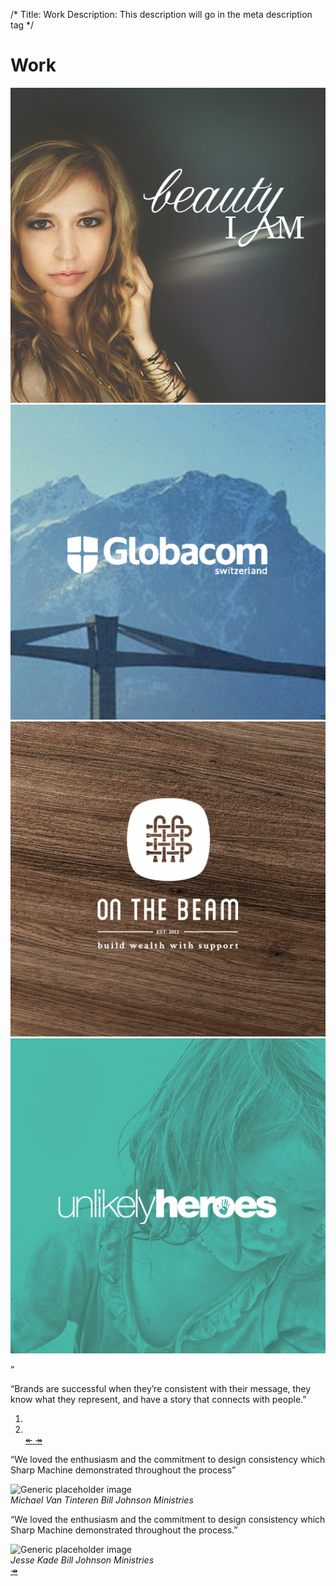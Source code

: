 /*
Title: Work
Description: This description will go in the meta description tag
*/

<div class="page-header">
	<h1 class="title text-center">Work</h1>
</div>

<section id="work">
	<div class="container">
		<div class="row">
			<div class="col-sm-6 col-md-3 work-piece">
				<a href="work/bia">
					<img src="themes/smm/img/bia-sm.jpg" class="img-responsive" alt="Beauty I Am">
				</a>
			</div>
			<div class="col-sm-6 col-md-3 work-piece">
				<a href="work/piece">
					<img src="themes/smm/img/globacom-sm.jpg" class="img-responsive" alt="Globacom">
				</a>
			</div>
			<div class="col-sm-6 col-md-3 work-piece">
				<a href="work/piece">
					<img src="themes/smm/img/otb-sm.jpg" class="img-responsive" alt="On The Beam">
				</a>
			</div>
			<div class="col-sm-6 col-md-3 work-piece">
				<a href="work/piece">
					<img src="themes/smm/img/uh-sm.jpg" class="img-responsive" alt="Unlikely Heroes">
				</a>
			</div>
		</div>
	</div>
</section>

<!-- Belief #2 -->
<div class="well well-lg">
	<div class="diamond">
		<div class="diamond-border">
			<p>&#8220;</p>
		</div>
	</div>
	<div class="container">
		<p class="lead">&#8220;Brands are successful when they’re consistent with their message, they know what they represent, and have a story that connects with people.&#8221;</p>
		<div class="accent"></div>
	</div>
</div>

<section id="testimonies" class="bg-brand-red">
	<div class="container">
		<div id="client-testimonies" class="carousel slide" data-ride="carousel">
			<div class="row">
				<div class="col-sm-8 col-sm-offset-2 col-md-6 col-md-offset-3">
					<!-- Indicators -->
					<ol class="carousel-indicators">
						<li data-target="#client-testimonies" data-slide-to="0" class="active"></li>
						<li data-target="#client-testimonies" data-slide-to="1"></li>
						<a class="carousel-control left" href="#client-testimonies" data-slide="next">
							<span>&#8606;</span>
						</a>
						<a class="carousel-control right" href="#client-testimonies" data-slide="next">
							<span>&#8608;</span>
						</a>
					</ol>
					<!-- Wrapper for slides -->
					<div class="carousel-inner text-center">
						<div class="item active">
							<div class="row">
								<div class="col-sm-12">
									<p>&#8220;We loved the enthusiasm and the commitment to design consistency which Sharp Machine demonstrated throughout the process&#8221;</p>
								</div>
								<div class="col-sm-12">
									<div class="row">
										<div class="col-sm-2 col-sm-offset-5">
											<img src="../themes/smm/img/jonathan.jpg" class="img-responsive img-circle" alt="Generic placeholder image">
										</div>
									</div>
									<cite>Michael Van Tinteren <span class="cite-position">Bill Johnson Ministries</span></cite>
								</div>
							</div>
						</div>
						<div class="item">
							<div class="row">
								<div class="col-sm-12">
									<p>&#8220;We loved the enthusiasm and the commitment to design consistency which Sharp Machine demonstrated throughout the process.&#8221;</p>
								</div>
								<div class="col-sm-12">
									<div class="row">
										<div class="col-sm-2 col-sm-offset-5">
											<img src="../themes/smm/img/jonathan.jpg" class="img-responsive img-circle" alt="Generic placeholder image">
										</div>
									</div>
									<cite>Jesse Kade <span class="cite-position">Bill Johnson Ministries</span></cite>
								</div>
							</div>
						</div>
					</div>
				</div>
			</div>
			<!-- Controls -->
			<a class="carousel-control right hidden" href="#client-testimonies" data-slide="next">
				<span>&#8608;</span>
			</a>
		</div>
	</div>
</section>